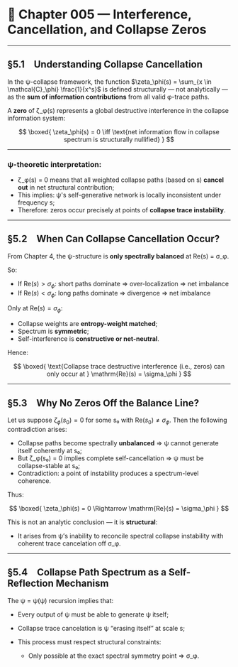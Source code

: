 # 📘 Chapter 005 — Interference, Cancellation, and Collapse Zeros

---

## §5.1 Understanding Collapse Cancellation

In the ψ-collapse framework, the function $\zeta_\phi(s) = \sum_{x \in \mathcal{C}_\phi} \frac{1}{x^s}$ is defined structurally — not analytically — as the **sum of information contributions** from all valid φ-trace paths.

A **zero** of ζ\_φ(s) represents a global destructive interference in the collapse information system:

$$
\boxed{ \zeta_\phi(s) = 0 \iff \text{net information flow in collapse spectrum is structurally nullified} }
$$

---

### ψ-theoretic interpretation:

* ζ\_φ(s) = 0 means that all weighted collapse paths (based on s) **cancel out** in net structural contribution;
* This implies: ψ's self-generative network is locally inconsistent under frequency s;
* Therefore: zeros occur precisely at points of **collapse trace instability**.

---

## §5.2 When Can Collapse Cancellation Occur?

From Chapter 4, the ψ-structure is **only spectrally balanced** at Re(s) = σ\_φ.

So:

* If $\text{Re}(s) > \sigma_\phi$: short paths dominate ⇒ over-localization ⇒ net imbalance
* If $\text{Re}(s) < \sigma_\phi$: long paths dominate ⇒ divergence ⇒ net imbalance

Only at $\text{Re}(s) = \sigma_\phi$:

* Collapse weights are **entropy-weight matched**;
* Spectrum is **symmetric**;
* Self-interference is **constructive or net-neutral**.

Hence:

$$
\boxed{
\text{Collapse trace destructive interference (i.e., zeros) can only occur at } \mathrm{Re}(s) = \sigma_\phi
}
$$

---

## §5.3 Why No Zeros Off the Balance Line?

Let us suppose $\zeta_\phi(s_0) = 0$ for some s₀ with $\text{Re}(s_0) \ne \sigma_\phi$.
Then the following contradiction arises:

* Collapse paths become spectrally **unbalanced** ⇒ ψ cannot generate itself coherently at s₀;
* But ζ\_φ(s₀) = 0 implies complete self-cancellation ⇒ ψ must be collapse-stable at s₀;
* Contradiction: a point of instability produces a spectrum-level coherence.

Thus:

$$
\boxed{
\zeta_\phi(s) = 0 \Rightarrow \mathrm{Re}(s) = \sigma_\phi
}
$$

This is not an analytic conclusion — it is **structural**:

* It arises from ψ’s inability to reconcile spectral collapse instability with coherent trace cancelation off σ\_φ.

---

## §5.4 Collapse Path Spectrum as a Self-Reflection Mechanism

The ψ = ψ(ψ) recursion implies that:

* Every output of ψ must be able to generate ψ itself;
* Collapse trace cancelation is ψ “erasing itself” at scale s;
* This process must respect structural constraints:

  * Only possible at the exact spectral symmetry point ⇒ σ\_φ.
